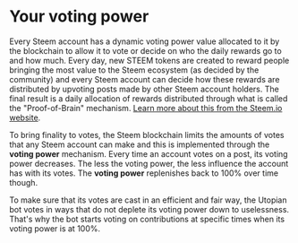 # Your voting power

Every Steem account has a dynamic voting power value allocated to it by the blockchain to allow it to vote or decide on who the daily rewards go to and how much. Every day, new STEEM tokens are created to reward people bringing the most value to the Steem ecosystem (as decided by the community) and every Steem account can decide how these rewards are distributed by upvoting posts made by other Steem account holders. The final result is a daily allocation of rewards distributed through what is called the "Proof-of-Brain" mechanism. [Learn more about this from the Steem.io website](https://steem.io/).

To bring finality to votes, the Steem blockchain limits the amounts of votes that any Steem account can make and this is implemented through the **voting power** mechanism. Every time an account votes on a post, its voting power decreases. The less the voting power, the less influence the account has with its votes. The **voting power** replenishes back to 100% over time though.

To make sure that its votes are cast in an efficient and fair way, the Utopian bot votes in ways that do not deplete its voting power down to uselessness. That's why the bot starts voting on contributions at specific times when its voting power is at 100%.
